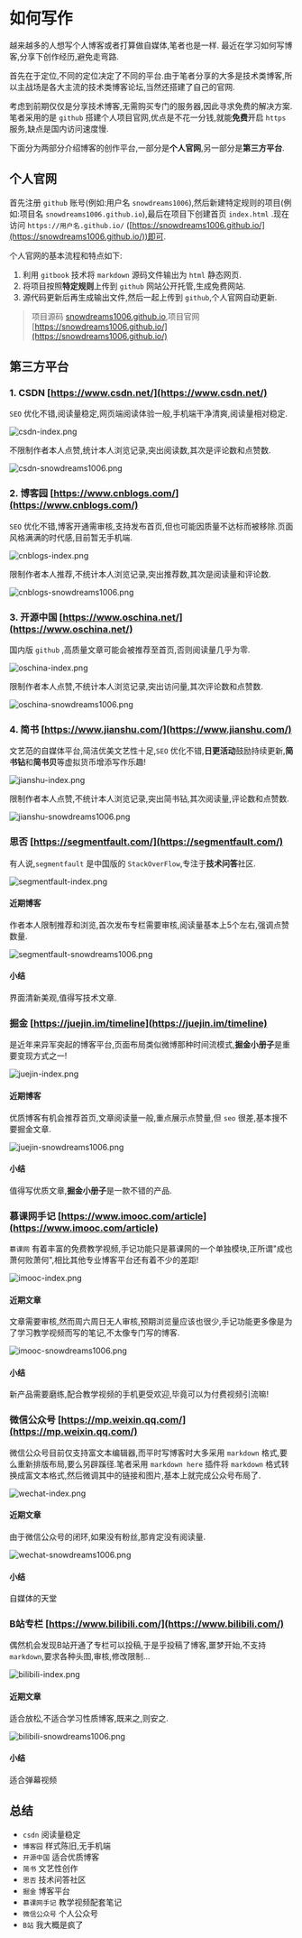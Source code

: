 # 如何写作

越来越多的人想写个人博客或者打算做自媒体,笔者也是一样.
最近在学习如何写博客,分享下创作经历,避免走弯路.

首先在于定位,不同的定位决定了不同的平台.由于笔者分享的大多是技术类博客,所以主战场是各大主流的技术类博客论坛,当然还搭建了自己的官网.

考虑到前期仅仅是分享技术博客,无需购买专门的服务器,因此寻求免费的解决方案.
笔者采用的是 `github` 搭建个人项目官网,优点是不花一分钱,就能**免费**开启 `https` 服务,缺点是国内访问速度慢.

下面分为两部分介绍博客的创作平台,一部分是**个人官网**,另一部分是**第三方平台**.

## 个人官网

首先注册 `github` 账号(例如:用户名 `snowdreams1006`),然后新建特定规则的项目(例如:项目名 `snowdreams1006.github.io`),最后在项目下创建首页 `index.html` .现在访问 `https://用户名.github.io/`  ([https://snowdreams1006.github.io/](https://snowdreams1006.github.io/))即可.

个人官网的基本流程和特点如下:

1. 利用 `gitbook` 技术将 `markdown` 源码文件输出为 `html` 静态网页.
2. 将项目按照**特定规则**上传到 `github` 网站公开托管,生成免费网站.
3. 源代码更新后再生成输出文件,然后一起上传到 `github`,个人官网自动更新.

> 项目源码 [snowdreams1006.github.io](https://github.com/snowdreams1006/snowdreams1006.github.io),项目官网 [https://snowdreams1006.github.io/](https://snowdreams1006.github.io/)

## 第三方平台

### 1. CSDN [https://www.csdn.net/](https://www.csdn.net/)

`SEO` 优化不错,阅读量稳定,网页端阅读体验一般,手机端干净清爽,阅读量相对稳定.

![csdn-index.png](./images/csdn-index.png)

不限制作者本人点赞,统计本人浏览记录,突出阅读数,其次是评论数和点赞数.

![csdn-snowdreams1006.png](./images/csdn-snowdreams1006.png)

### 2. 博客园 [https://www.cnblogs.com/](https://www.cnblogs.com/)

`SEO` 优化不错,博客开通需审核,支持发布首页,但也可能因质量不达标而被移除.页面风格满满的时代感,目前暂无手机端.

![cnblogs-index.png](./images/cnblogs-index.png)

限制作者本人推荐,不统计本人浏览记录,突出推荐数,其次是阅读量和评论数.

![cnblogs-snowdreams1006.png](./images/cnblogs-snowdreams1006.png)

### 3. 开源中国 [https://www.oschina.net/](https://www.oschina.net/)

国内版 `github` ,高质量文章可能会被推荐至首页,否则阅读量几乎为零.

![oschina-index.png](./images/oschina-index.png)

限制作者本人点赞,不统计本人浏览记录,突出访问量,其次评论数和点赞数.

![oschina-snowdreams1006.png](./images/oschina-snowdreams1006.png)

### 4. 简书 [https://www.jianshu.com/](https://www.jianshu.com/)

文艺范的自媒体平台,简洁优美文艺性十足,`SEO` 优化不错,**日更活动**鼓励持续更新,**简书钻**和**简书贝**等虚拟货币增添写作乐趣!

![jianshu-index.png](./images/jianshu-index.png)

限制作者本人点赞,不统计本人浏览记录,突出简书钻,其次阅读量,评论数和点赞数.

![jianshu-snowdreams1006.png](./images/jianshu-snowdreams1006.png)

### 思否 [https://segmentfault.com/](https://segmentfault.com/)

有人说,`segmentfault` 是中国版的 `StackOverFlow`,专注于**技术问答**社区.

![segmentfault-index.png](./images/segmentfault-index.png)

#### 近期博客

作者本人限制推荐和浏览,首次发布专栏需要审核,阅读量基本上5个左右,强调点赞数量.

![segmentfault-snowdreams1006.png](./images/segmentfault-snowdreams1006.png)

#### 小结

界面清新美观,值得写技术文章.

### 掘金 [https://juejin.im/timeline](https://juejin.im/timeline)

是近年来异军突起的博客平台,页面布局类似微博那种时间流模式,**掘金小册子**是重要变现方式之一!

![juejin-index.png](./images/juejin-index.png)

#### 近期博客

优质博客有机会推荐首页,文章阅读量一般,重点展示点赞量,但 `seo` 很差,基本搜不要掘金文章.

![juejin-snowdreams1006.png](./images/juejin-snowdreams1006.png)

#### 小结

值得写优质文章,**掘金小册子**是一款不错的产品.

### 慕课网手记 [https://www.imooc.com/article](https://www.imooc.com/article)

`慕课网` 有着丰富的免费教学视频,手记功能只是慕课网的一个单独模块,正所谓"成也萧何败萧何",相比其他专业博客平台还有着不少的差距!

![imooc-index.png](./images/imooc-index.png)

#### 近期文章

文章需要审核,然而周六周日无人审核,预期浏览量应该也很少,手记功能更多像是为了学习教学视频而写的笔记,不太像专门写的博客.

![imooc-snowdreams1006.png](./images/imooc-snowdreams1006.png)

#### 小结

新产品需要磨练,配合教学视频的手机更受欢迎,毕竟可以为付费视频引流嘛!

### 微信公众号 [https://mp.weixin.qq.com/](https://mp.weixin.qq.com/)

微信公众号目前仅支持富文本编辑器,而平时写博客时大多采用 `markdown` 格式,要么重新排版布局,要么另辟蹊径.笔者采用 `markdown here` 插件将 `markdown` 格式转换成富文本格式,然后微调其中的链接和图片,基本上就完成公众号布局了.

![wechat-index.png](./images/wechat-index.png)

#### 近期文章

由于微信公众号的闭环,如果没有粉丝,那肯定没有阅读量.

![wechat-snowdreams1006.png](./images/wechat-snowdreams1006.png)

#### 小结

自媒体的天堂

### B站专栏 [https://www.bilibili.com/](https://www.bilibili.com/)

偶然机会发现B站开通了专栏可以投稿,于是乎投稿了博客,噩梦开始,不支持`markdown`,要求各种头图,审核,修改限制...

![bilibili-index.png](./images/bilibili-index.png)

#### 近期文章

适合放松,不适合学习性质博客,既来之,则安之.

![bilibili-snowdreams1006.png](./images/bilibili-snowdreams1006.png)

#### 小结

适合弹幕视频

## 总结

- `csdn` 阅读量稳定
- `博客园` 样式陈旧,无手机端
- `开源中国` 适合优质博客
- `简书` 文艺性创作
- `思否` 技术问答社区
- `掘金` 博客平台
- `慕课网手记` 教学视频配套笔记
- `微信公众号` 个人公众号
- `B站` 我大概是疯了


